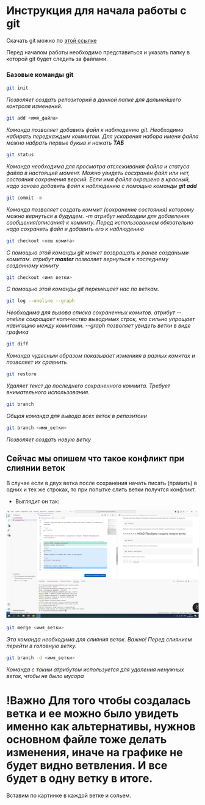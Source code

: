 # Инструкция для начала работы с git

Скачать git можно по [этой ссылке](https://git-scm.com  "Нажми, чтобы скачать git")

Перед началом работы необходимо представиться и указать папку в которой git будет следить за файлами.

### Базовые команды git

```sh
git init
```
*Позволяет создать репозиторий в данной папке для дальнейшего контроля изменений.*

```sh 
git add <имя_файла>
```

*Команда позволяет добавить файл к наблюдению git. Необходимо набирать передкаждым коммитом. Для ускорения набора имени файла можно набрать первые букыв и нажать __ТАБ__*

```sh 
git status
```
*Команда необходима для просмотра отслеживания файла и статуса файла в настоящий момент. Можно увидеть сосхранен файл или нет, состояния сохранения версий. Если имя файла окрашено в красный, надо заново добавить файл к наблюдению с помощью команды __git add__*


```sh
git commit -m
```
*Команда позволяет создать коммит (сохранение состояния) которому можно вернуться в будущем. -m атрибут необходим для добавления сообщения(описания) к коммиту. Перед использованием обязательно надо сохранить файл и добавить его к наблюдению*

```sh
git checkout <хеш комита>
```
*С помощью этой команды git может возвращать к ранее создаными комитам. атрибут __master__ позволяет вернуться к последнему созданному комиту*

```sh
git checkout <имя ветки>
```
*С помощью этой команды git перемещает нас по веткам.*

```sh
git log --onеline --graph
```
*Необходима для вызова списка сохраненных комитов. атрибут --oneline сокращает количество выводимых строк, что сильно упрощает навигацию между комитами.
--graph позволяет увидеть ветки в виде графика*

```sh
git diff
```
*Команда чудесным образом показывает измениия в разных комитах и позволяет их сравнить*

```sh
git restore
```

*Удаляет текст до последнего сохраненного коммита. Требует внимательного использования.*

```sh
git branch
```
*Общая команда для вывода всех веток в репозитоии*

```sh
git branch <имя_ветки>
```

*Позволяет создать новую ветку*

## Сейчас мы опишем что такое конфликт при слиянии веток

В случае если в двух ветка после сохранения начать писать (править) в одних и тех же строках, то при попытке слить ветки получтся конфликт. 
* Выглядит он так:

![Это изображение показывает реакцию git на конфликт](conflict.png)

```sh
git merge <имя_ветки>
```
 
*Эта команда необходима для слияния веток. Важно! Перед слиянием перейти в головную ветку.*

```sh
git branch -d <имя_ветки>
```

*Команда с таким атрибутом используется для удаления ненужных веток, чтобы не было мусора*

# !Важно Для того чтобы создалась ветка и ее можно было увидеть именно как альтернативы, нужнов основном файле тоже делать изменения, иначе на графике не будет видно ветвления. И все будет в одну ветку в итоге.

Вставим по картинке в каждой ветке и сольем.


